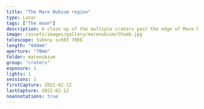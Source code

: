 ```yaml
---
title: "The Mare Nubium region"
type: Lunar
tags: ["The moon"]
description: A close up of the multiple craters past the edge of Mare Nubian.
image: /assets/images/gallery/marenubium/thumb.jpg
telescope: Svbony sv503 70ED
length: "840mm"
aperture: "70mm"
folder: marenubium
group: "craters"
exposure: 1
lights: 1
sessions: 1
firstCapture: 2022-02-12 
lastCapture: 2022-02-12
noannotations: true
---
```

